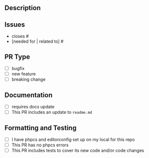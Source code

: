 ## Description
<!-- Please describe what this PR accomplishes. -->

## Issues
<!-- please link the issue(s) that this PR will close, as well as any related PRs or issues it does not close. -->
- closes #<!-- issue -->
- [needed for | related to] #<!-- issue or PR -->

## PR Type
<!-- please delete options that are not relevant. -->
- [ ] bugfix
- [ ] new feature
- [ ] breaking change

## Documentation
<!-- please include any relevant documentation that can be added to the wiki. If you have made a change to the README, thank you and check the box :) -->
- [ ] requires docs update
- [ ] This PR includes an update to `readme.md`

## Formatting and Testing
<!-- 
PRs cannot be merged unless existing relevant tests are updated, or new tests are added to cover the changes/additions.
Similarly, code that does not pass WP-Gizmo's linting rules cannot be merged.
-->
- [ ] I have phpcs and editorconfig set up on my local for this repo
- [ ] This PR has no phpcs errors <!-- if you do have an error and can't fix it, please explain below. We might need to update our linting rules! -->
- [ ] This PR includes tests to cover its new code and/or code changes
